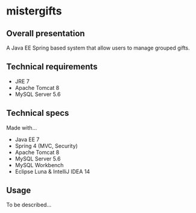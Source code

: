mistergifts
===========

## Overall presentation ##

A Java EE Spring based system that allow users to manage grouped gifts.

## Technical requirements ##

- JRE 7
- Apache Tomcat 8
- MySQL Server 5.6

## Technical specs ##

Made with...

- Java EE 7
- Spring 4 (MVC, Security)
- Apache Tomcat 8
- MySQL Server 5.6
- MySQL Workbench
- Eclipse Luna & IntelliJ IDEA 14

## Usage ##

To be described...
